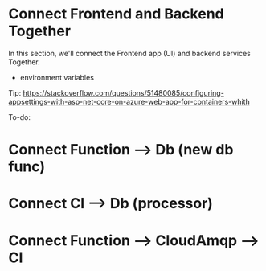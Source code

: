 # Connect Frontend and Backend Together

In this section, we'll connect the Frontend app (UI) and backend services Together.


- environment variables

Tip:
https://stackoverflow.com/questions/51480085/configuring-appsettings-with-asp-net-core-on-azure-web-app-for-containers-whith


To-do:
# Connect Function --> Db (new db func)
# Connect CI --> Db (processor)
# Connect Function --> CloudAmqp --> CI
